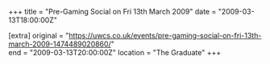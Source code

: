 +++
title = "Pre-Gaming Social on Fri 13th March 2009"
date = "2009-03-13T18:00:00Z"

[extra]
original = "https://uwcs.co.uk/events/pre-gaming-social-on-fri-13th-march-2009-1474489020860/"    
end = "2009-03-13T20:00:00Z"
location = "The Graduate"
+++



